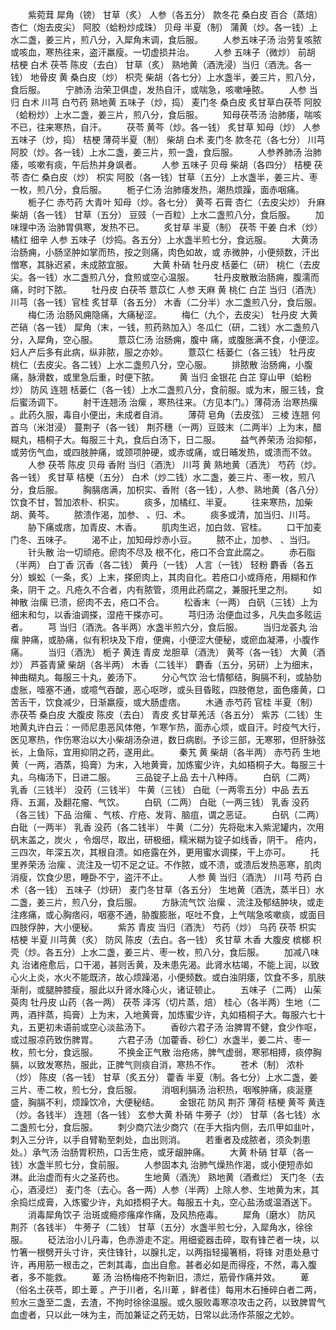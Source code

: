 <!-- { "loadSidebar": true } -->
　　紫菀茸 犀角（镑） 甘草（炙） 人参（各五分） 款冬花 桑白皮 百合（蒸焙）杏仁（炮去皮尖） 阿胶（蛤粉炒成珠） 贝母 半夏（制） 蒲黄（炒。各一钱）上水二盏，姜三片，煎八分，入犀角末调，食后服。
　　人参五味子汤 治劳复咳脓或咳血，寒热往来，盗汗羸瘦。一切虚损并治。
　　人参 五味子（微炒） 前胡 桔梗 白术 茯苓 陈皮（去白） 甘草（炙） 熟地黄（酒洗浸）当归（酒洗。各一钱） 地骨皮 黄 桑白皮（炒） 枳壳 柴胡（各七分）上水盏半，姜三片，煎八分，食后服。
　　宁肺汤 治荣卫俱虚，发热自汗，或喘急，咳嗽唾脓。
　　人参 当归 白术 川芎 白芍药 熟地黄 五味子（炒，捣） 麦门冬 桑白皮 炙甘草白茯苓 阿胶（蛤粉炒）上水二盏，姜三片，煎八分，食后服。
　　知母茯苓汤 治肺痿，喘咳不已，往来寒热，自汗。
　　茯苓 黄芩（炒。各一钱） 炙甘草 知母（炒） 人参 五味子（炒，捣） 桔梗 薄荷半夏（制） 柴胡 白术 麦门冬 款冬花（各七分） 川芎 阿胶（炒。各一钱）上水二盏，姜三片，煎一盏，食后服。
　　人参养肺汤 治肺痿，咳嗽有痰，午后热并身飒者。
　　人参 五味子 贝母 柴胡（各四分） 桔梗 茯苓 杏仁 桑白皮（炒） 枳实 阿胶（各一钱）甘草（五分）上水盏半，姜三片、枣一枚，煎八分，食后服。
　　栀子仁汤 治肺痿发热，潮热烦躁，面赤咽痛。
　　栀子仁 赤芍药 大青叶 知母（炒。各七分） 黄芩 石膏 杏仁（去皮尖炒） 升麻柴胡（各一钱） 甘草（五分） 豆豉（一百粒）上水二盏煎八分，食后服。
　　加味理中汤 治肺胃俱寒，发热不已。
　　炙甘草 半夏（制） 茯苓 干姜 白术（炒） 橘红 细辛 人参 五味子（炒捣。各五分）上水盏半煎七分，食远服。
　　大黄汤 治肠痈，小肠坚肿如掌而热，按之则痛，肉色如故，或 赤微肿，小便频数，汗出憎寒，其脉迟紧，未成脓宜服。
　　大黄 朴硝 牡丹皮 栝蒌仁（研） 桃仁（去皮尖。各一钱）水二盏煎八分，食煎或空心温服。
　　牡丹皮散散治肠痈，腹濡而痛，时时下脓。
　　牡丹皮 白茯苓 薏苡仁 人参 天麻 黄 桃仁 白芷 当归（酒洗） 川芎（各一钱）官桂 炙甘草（各五分） 木香（二分半）水二盏煎八分，食后服。
　　梅仁汤 治肠风痈隐痛，大痛秘涩。
　　梅仁（九个，去皮尖） 牡丹皮 大黄 芒硝（各一钱） 犀角（末，一钱，煎药熟加入）冬瓜仁（研，二钱）水二盏煎八分，入犀角，空心服。
　　薏苡仁汤 治肠痈，腹中 痛，或腹胀满不食，小便涩。妇人产后多有此病，纵非脓，服之亦妙。
　　薏苡仁 栝蒌仁（各三钱） 牡丹皮 桃仁（去皮尖。各二钱）上水二盏煎八分，空心服。
　　排脓散 治肠痈，小腹痛，脉滑数，或里急后重，时便下脓。
　　黄 当归 金银花 白芷 穿山甲（蛤粉炒） 防风 连翘 栝蒌仁（各一钱）上水二盏煎八分，食前服。或为末，服三钱，食后蜜汤调下。
　　射干连翘汤 治瘰 ，寒热往来。（方见本门。）薄荷汤 治寒热瘰 。此药久服，毒自小便出，未成者自消。
　　薄荷 皂角（去皮弦） 三棱 连翘 何首乌（米泔浸） 蔓荆子（各一钱） 荆芥穗（一两）豆豉末（二两半）上为末，醋糊丸，梧桐子大。每服三十丸，食后白汤下，日二服。
　　益气养荣汤 治抑郁，或劳伤气血，或四肢肿痛，或颈项肿硬，或赤或痛，或日晡发热，或溃而不敛。
　　人参 茯苓 陈皮 贝母 香附 当归（酒洗） 川芎 黄 熟地黄（酒洗） 芍药（炒。各一钱） 炙甘草 桔梗（五分） 白术（炒二钱）水二盏，姜三片、枣一枚，煎八分，食后服。
　　胸膈痞满，加枳实、香附（各一钱），人参、熟地黄（各八分）饮食不甘，暂加浓朴、枳实。
　　痰多，加橘红、半夏。
　　往来寒热，加柴胡、黄芩。
　　脓溃作渴，加参、 、归、术。
　　痰多或清，加当归、川芎。
　　胁下痛或痞，加青皮、木香。
　　肌肉生迟，加白敛、官桂。
　　口干加麦门冬、五味子。
　　渴不止，加知母炒赤小豆。
　　脓不止，加参、 、当归。
　　针头散 治一切顽疮。瘀肉不尽及 根不化，疮口不合宜此腐之。
　　赤石脂（半两） 白丁香 沉香（各二钱） 黄丹（一钱） 人言（一钱） 轻粉 麝香（各五分）蜈蚣（一条，炙）上末，搽瘀肉上，其肉自化。若疮口小或痔疮，用糊和作条，阴干 之。凡疮久不合者，内有脓管，须用此药腐之，兼服托里之剂。
　　如神散 治瘰 已溃，瘀肉不去，疮口不合。
　　松香末（一两） 白矾（三钱）上为细末和匀，以香油调搽，湿疮干搽亦可。
　　芎归汤 治便血过多，凡失血多眩运者。
　　芎 当归（酒洗。各半两）水盏半煎六分，食后服。
　　当归龙荟丸 治瘰 肿痛，或胁痛，似有积块及下疳，便痈，小便涩大便秘，或瘀血凝滞，小腹作痛。
　　当归（酒洗） 栀子 黄连 青皮 龙胆草（酒洗） 黄芩（各一钱） 大黄（酒炒） 芦荟青黛 柴胡（各半两） 木香（二钱半） 麝香（五分，另研）上为细末，神曲糊丸。每服三十丸，姜汤下。
　　分心气饮 治七情郁结，胸膈不利，或胁肋虚胀，噎塞不通，或噫气吞酸，恶心呕哕，或头目昏眩，四肢倦怠，面色痿黄，口苦舌干，饮食减少，日渐羸瘦，或大肠虚痞。
　　木通 赤芍药 官桂 半夏（制） 赤茯苓 桑白皮 大腹皮 陈皮（去白） 青皮 炙甘草羌活（各五分） 紫苏（二钱）生地黄丸许白云：一师尼患恶风体倦，乍寒乍热，面赤心烦，或自汗。时疫气大行，医见寒热，作伤寒治以大小柴胡汤杂进，数日病剧。予诊三部，无寒邪，但肝脉弦长，上鱼际，宜用抑阴之药，遂用此。
　　秦艽 黄 柴胡（各半两） 赤芍药 生地黄（一两，酒蒸，捣膏）为末，入地黄膏，加炼蜜少许，丸如梧桐子大。每服三十丸，乌梅汤下，日进二服。
　　三品锭子上品 去十八种痔。
　　白矾（二两） 乳香（三钱半） 没药（三钱半） 牛黄（三钱） 白砒（一两零五分）中品 去五痔、五漏，及翻花瘤、气饮。
　　白矾（二两） 白砒（一两三钱） 乳香 没药（各三钱）下品 治瘰 、气核、疔疮、发背、脑疽，谓之恶证。
　　白矾（二两） 白砒（一两半） 乳香 没药（各二钱半） 牛黄（二分）先将砒末入紫泥罐内，次用矾末盖之，炭火 ，令烟尽，取出，研极细，糯米糊为锭子如线香，阴干。 疮内，三四次，年深五次，其根自溃。如疮露在外，更用蜜水调搽，干上亦可。
　　托里养荣汤 治瘰 、流注及一切不足之证。不作脓，或不溃，或溃后发热恶寒，肌肉消瘦，饮食少思，睡卧不宁，盗汗不止。
　　人参 黄 当归（酒洗） 川芎 芍药 白术（各一钱） 五味子（炒研） 麦门冬甘草（各五分） 生地黄（酒洗，蒸半日）水二盏，姜三片，煎八分，食后服。
　　方脉流气饮 治瘰 、流注及郁结肿块，或走注疼痛，或心胸痞闷，咽塞不通，胁腹膨胀，呕吐不食，上气喘急咳嗽痰，或面目四肢俘肿，大小便秘。
　　紫苏 青皮 当归（酒洗） 芍药（炒） 乌药 茯苓 枳实 桔梗 半夏 川芎黄（炙） 防风 陈皮（去白。各一钱） 炙甘草 木香 大腹皮 槟榔 枳壳（炒。各五分）上水二盏，姜三片、枣一枚，煎八分，食后服。
　　加减八味丸 治诸疮愈后，口干渴，甚则舌黄，及未患先渴。此肾水枯竭，不能上润，以致心火上炎，水火不能既济，故心烦躁渴，小便频数。或白浊阴痿，饮食不多，肌肤渐削，或腿肿膝瘦，服此以升肾水降心火，诸证顿止。
　　五味子（二两） 山茱萸肉 牡丹皮 山药（各一两） 茯苓 泽泻（切片蒸，焙） 桂心（各半两）生地（二两，酒拌蒸，捣膏）上为末，入地黄膏，加炼蜜少许，丸如梧桐子大。每服六七十丸，五更初未语前或空心淡盐汤下。
　　香砂六君子汤 治脾胃不健，食少作呕，或过服凉药致伤脾胃。
　　六君子汤（加藿香、砂仁）水盏半，姜二片、枣一枚，煎七分，食远服。
　　不换金正气散 治疮疡，脾气虚弱，寒邪相搏，痰停胸膈，以致发寒热，服此，正脾气则痰自消，寒热不作。
　　苍术（制） 浓朴（炒） 陈皮（各一钱） 甘草（炙五分） 藿香 半夏（制。各七分）上水二盏，姜三片、枣二枚，煎七分，食后服。
　　消咽利膈汤 治积热，咽喉肿痛，痰涎壅盛，胸膈不利，烦躁饮冷，大便秘结。
　　金银花 防风 荆芥 薄荷 桔梗 黄芩 黄连（炒。各钱半） 连翘（各一钱） 玄参大黄 朴硝 牛蒡子（炒） 甘草（各七钱）水二盏煎七分，食后服。
　　刺少商穴法少商穴（在手大指内侧，去爪甲如韭叶，刺入三分许，以手自臂勒至刺处，血出则消。
　　若重者及成脓者，须灸刺患处。）承气汤 治肠胃积热，口舌生疮，或牙龈肿痛。
　　大黄 朴硝 甘草（各一钱）水盏半煎七分，食前服。
　　人参固本丸 治肺气燥热作渴，或小便短赤如淋。此治虚而有火之圣药也。
　　生地黄（酒洗） 熟地黄（酒煮烂） 天门冬（去心，酒浸烂） 麦门冬（去心。各一两）人参（半两）上除人参、生地黄为末，其余捣烂成膏，入炼蜜少许，丸如捂桐子大。每服五十丸，空心盐汤或温酒送下。
　　消毒犀角饮子 治斑或瘾疹瘙痒作痛，及风热疮毒。
　　犀角（磨水） 防风 荆芥（各钱半） 牛蒡子（二钱） 甘草（五分）水盏半煎七分，入犀角水，徐徐服。
　　砭法治小儿丹毒，色赤游走不定。用细瓷器击碎，取有锋芒者一块，以竹箸一根劈开头寸许，夹住锋针，以腺扎定，以两指轻撮箸梢，将锋 对患处悬寸许，再用筋一根击之，芒刺其毒，血出自愈。甚者必如是而得痊，不然，毒入腹者，多不能救。
　　萆 汤 治杨梅疮不拘新旧，溃烂，筋骨作痛并效。
　　萆 （俗名土茯苓，即土萆 。产于川者，名川萆 ，鲜者佳）每用木石捶碎白者二两，煎水三盏至二盏，去渣，不拘时徐徐温服。或久服败毒寒凉攻击之药，以致脾胃气血虚者，只以此一味为主，而加兼证之药无妨，日常以此汤作茶服之尤妙。
